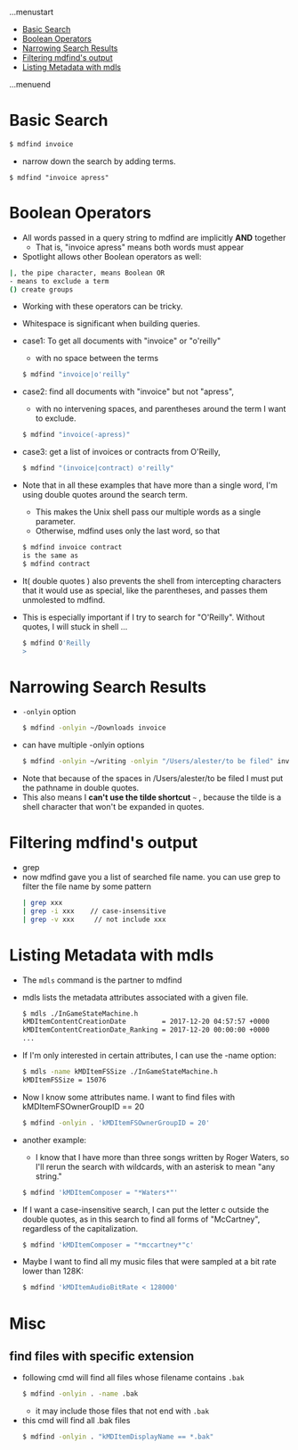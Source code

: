 ...menustart

- [Basic Search](#c5c1098a067d3e19b900a3fdd6c6ad4d)
- [Boolean Operators](#99447b31568f35c690284a7990af044b)
- [Narrowing Search Results](#7ec8df286ac371d3900dc523ef9e9daa)
- [Filtering mdfind's output](#bbc752d74b076db37c447790cb425249)
- [Listing Metadata with mdls](#2f632d202624dbb9c7814dabbd14c77c)

...menuend


<h2 id="c5c1098a067d3e19b900a3fdd6c6ad4d"></h2>


# Basic Search

```bash
$ mdfind invoice
```

- narrow down the search by adding terms. 

```bach
$ mdfind "invoice apress"   
```

<h2 id="99447b31568f35c690284a7990af044b"></h2>


# Boolean Operators

- All words passed in a query string to mdfind are implicitly **AND** together
    - That is, "invoice apress" means both words must appear
- Spotlight allows other Boolean operators as well:

```bash
|, the pipe character, means Boolean OR
- means to exclude a term
() create groups
```

- Working with these operators can be tricky.
- Whitespace is significant when building queries. 

- case1: To get all documents with "invoice" or "o'reilly"
    - with no space between the terms
    ```bash
    $ mdfind "invoice|o'reilly"
    ```
- case2: find all documents with "invoice" but not "apress",
    - with no intervening spaces, and parentheses around the term I want to exclude.
    ```bash
    $ mdfind "invoice(-apress)"
    ```

- case3: get a list of invoices or contracts from O'Reilly,
    ```bash
    $ mdfind "(invoice|contract) o'reilly"
    ```
 
- Note that in all these examples that have more than a single word, I'm using double quotes around the search term. 
    - This makes the Unix shell pass our multiple words as a single parameter. 
    - Otherwise, mdfind uses only the last word, so that
    ```bash
    $ mdfind invoice contract
    is the same as
    $ mdfind contract
    ```
- It( double quotes ) also prevents the shell from intercepting characters that it would use as special, like the parentheses, and passes them unmolested to mdfind. 
- This is especially important if I try to search for "O'Reilly". Without quotes, I will stuck in shell ...
    ```bash
    $ mdfind O'Reilly
    >
    ```

<h2 id="7ec8df286ac371d3900dc523ef9e9daa"></h2>


# Narrowing Search Results

- `-onlyin` option
    ```bash
    $ mdfind -onlyin ~/Downloads invoice
    ```
- can have multiple -onlyin options
    ```bash
    $ mdfind -onlyin ~/writing -onlyin "/Users/alester/to be filed" invoice
    ```
- Note that because of the spaces in /Users/alester/to be filed I must put the pathname in double quotes. 
- This also means I **can't use the tilde shortcut** `~` , because the tilde is a shell character that won't be expanded in quotes.

<h2 id="bbc752d74b076db37c447790cb425249"></h2>


# Filtering mdfind's output

- grep
- now mdfind gave you a list of searched file name.   you can use grep to filter the file name by some pattern
    ```bash
    | grep xxx 
    | grep -i xxx    // case-insensitive
    | grep -v xxx     // not include xxx
    ```

<h2 id="2f632d202624dbb9c7814dabbd14c77c"></h2>


# Listing Metadata with mdls

- The `mdls` command is the partner to mdfind
- mdls lists the metadata attributes associated with a given file.
    ```bash
    $ mdls ./InGameStateMachine.h
    kMDItemContentCreationDate         = 2017-12-20 04:57:57 +0000
    kMDItemContentCreationDate_Ranking = 2017-12-20 00:00:00 +0000
    ...
    ```

- If I'm only interested in certain attributes, I can use the -name option:
    ```bash
    $ mdls -name kMDItemFSSize ./InGameStateMachine.h  
    kMDItemFSSize = 15076
    ```
 
- Now I know some attributes name. I want to find files with kMDItemFSOwnerGroupID == 20
    ```bash
    $ mdfind -onlyin . 'kMDItemFSOwnerGroupID = 20'
    ```

- another example:
    - I know that I have more than three songs written by Roger Waters, so I'll rerun the search with wildcards, with an asterisk to mean "any string."
    ```bash
    $ mdfind 'kMDItemComposer = "*Waters*"'
    ```

- If I want a case-insensitive search, I can put the letter c outside the double quotes, as in this search to find all forms of "McCartney", regardless of the capitalization.
    ```bash
    $ mdfind 'kMDItemComposer = "*mccartney*"c'
    ```

- Maybe I want to find all my music files that were sampled at a bit rate lower than 128K:
    ```bash
    $ mdfind 'kMDItemAudioBitRate < 128000'
    ```

# Misc

##  find files with specific extension

- following cmd will find all files whose filename contains `.bak`
    ```bash
    $ mdfind -onlyin . -name .bak
    ```
    - it may include those files that not end with `.bak`
- this cmd will find all .bak files
    ```bash
    $ mdfind -onlyin . "kMDItemDisplayName == *.bak"
    ```


